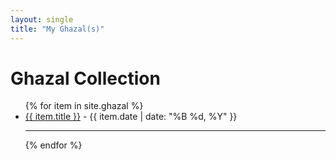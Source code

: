 ```yaml
---
layout: single
title: "My Ghazal(s)"
---
```


<h1>Ghazal Collection</h1>

<ul>
  {% for item in site.ghazal %}
    <li>
      <a href="{{ item.url | relative_url }}">{{ item.title }}</a>
      <span> - {{ item.date | date: "%B %d, %Y" }}</span>
    </li>
  <hr>
  {% endfor %}
</ul>








